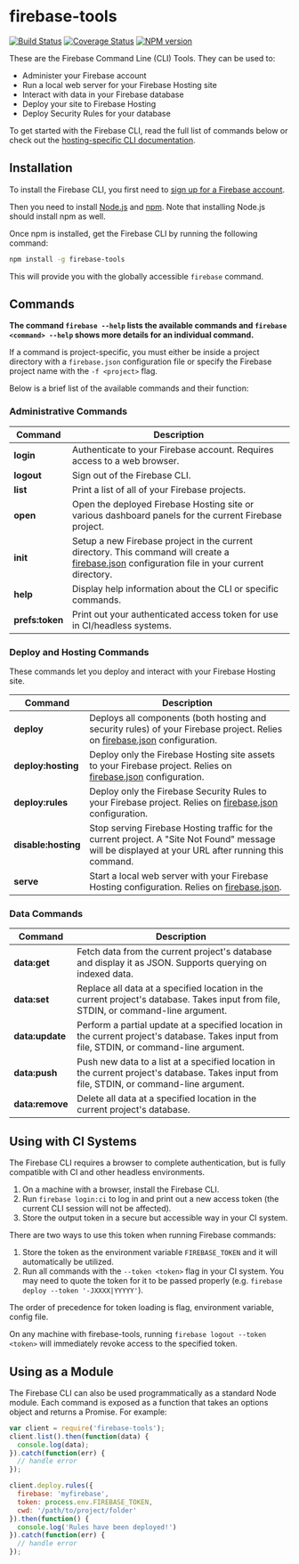 # firebase-tools

[![Build Status](https://travis-ci.org/firebase/firebase-tools.svg?branch=master)](https://travis-ci.org/firebase/firebase-tools)
[![Coverage Status](https://img.shields.io/coveralls/firebase/firebase-tools.svg?branch=master&style=flat)](https://coveralls.io/r/firebase/firebase-tools)
[![NPM version](https://badge.fury.io/js/firebase-tools.svg)](http://badge.fury.io/js/firebase-tools)

These are the Firebase Command Line (CLI) Tools. They can be used to:

* Administer your Firebase account
* Run a local web server for your Firebase Hosting site
* Interact with data in your Firebase database
* Deploy your site to Firebase Hosting
* Deploy Security Rules for your database

To get started with the Firebase CLI, read the full list of commands below or check out the [hosting-specific CLI documentation](https://www.firebase.com/docs/hosting/command-line-tool.html).


## Installation

To install the Firebase CLI, you first need to [sign up for a Firebase account](https://www.firebase.com/signup/).

Then you need to install [Node.js](http://nodejs.org/) and [npm](https://npmjs.org/). Note that
installing Node.js should install npm as well.

Once npm is installed, get the Firebase CLI by running the following command:

```bash
npm install -g firebase-tools
```

This will provide you with the globally accessible `firebase` command.


## Commands

**The command `firebase --help` lists the available commands and `firebase <command> --help` shows more details for an individual command.**

If a command is project-specific, you must either be inside a project directory with a
`firebase.json` configuration file or specify the Firebase project name with the `-f <project>` flag.

Below is a brief list of the available commands and their function:

### Administrative Commands

Command | Description
------- | -----------
**login** | Authenticate to your Firebase account. Requires access to a web browser.
**logout** | Sign out of the Firebase CLI.
**list** | Print a list of all of your Firebase projects.
**open** | Open the deployed Firebase Hosting site or various dashboard panels for the current Firebase project.
**init** | Setup a new Firebase project in the current directory. This command will create a [firebase.json][1] configuration file in your current directory.
**help** | Display help information about the CLI or specific commands.
**prefs:token** | Print out your authenticated access token for use in CI/headless systems.

### Deploy and Hosting Commands

These commands let you deploy and interact with your Firebase Hosting site.

Command | Description
------- | -----------
**deploy** | Deploys all components (both hosting and security rules) of your Firebase project. Relies on [firebase.json][1] configuration.
**deploy:hosting** | Deploy only the Firebase Hosting site assets to your Firebase project. Relies on [firebase.json][1] configuration.
**deploy:rules** | Deploy only the Firebase Security Rules to your Firebase project. Relies on [firebase.json][1] configuration.
**disable:hosting** | Stop serving Firebase Hosting traffic for the current project. A "Site Not Found" message will be displayed at your URL after running this command.
**serve** | Start a local web server with your Firebase Hosting configuration. Relies on [firebase.json][1].

### Data Commands

Command | Description
------- | -----------
**data:get** | Fetch data from the current project's database and display it as JSON. Supports querying on indexed data.
**data:set** | Replace all data at a specified location in the current project's database. Takes input from file, STDIN, or command-line argument.
**data:update** | Perform a partial update at a specified location in the current project's database. Takes input from file, STDIN, or command-line argument.
**data:push** | Push new data to a list at a specified location in the current project's database. Takes input from file, STDIN, or command-line argument.
**data:remove** | Delete all data at a specified location in the current project's database.

[1]:https://www.firebase.com/docs/hosting/guide/full-config.html

## Using with CI Systems

The Firebase CLI requires a browser to complete authentication, but is fully
compatible with CI and other headless environments.

1. On a machine with a browser, install the Firebase CLI.
2. Run `firebase login:ci` to log in and print out a new access token
   (the current CLI session will not be affected).
3. Store the output token in a secure but accessible way in your CI system.

There are two ways to use this token when running Firebase commands:

1. Store the token as the environment variable `FIREBASE_TOKEN` and it will
   automatically be utilized.
2. Run all commands with the `--token <token>` flag in your CI system. You
   may need to quote the token for it to be passed properly (e.g. `firebase deploy --token '-JXXXX|YYYYY'`).

The order of precedence for token loading is flag, environment variable, config file.

On any machine with firebase-tools, running `firebase logout --token <token>`
will immediately revoke access to the specified token.

## Using as a Module

The Firebase CLI can also be used programmatically as a standard Node module. Each command is exposed as a function that takes an options object and returns a Promise. For example:

```js
var client = require('firebase-tools');
client.list().then(function(data) {
  console.log(data);
}).catch(function(err) {
  // handle error
});

client.deploy.rules({
  firebase: 'myfirebase',
  token: process.env.FIREBASE_TOKEN,
  cwd: '/path/to/project/folder'
}).then(function() {
  console.log('Rules have been deployed!')
}).catch(function(err) {
  // handle error
});
```
